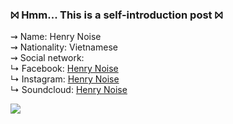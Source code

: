 ### ⨝ Hmm... This is a self-introduction post ⨝
  
⇝ Name: Henry Noise  
⇝ Nationality: Vietnamese   
⇝ Social network:  
↳ Facebook: [Henry Noise](https://www.facebook.com/tracdogiahung)  
↳ Instagram: [Henry Noise](https://www.instagram.com/_hwng.g_/)  
↳ Soundcloud: [Henry Noise](https://soundcloud.com/henry-noise-469811517)
  
  
![](https://komarev.com/ghpvc/?username=your-github-username&color=000000)  
